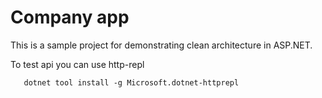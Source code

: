 # Company app
This is a sample project for demonstrating clean architecture in ASP.NET.

To test api you can use http-repl 
```
   dotnet tool install -g Microsoft.dotnet-httprepl
```

